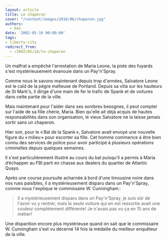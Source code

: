 ```yaml
---
layout: article
title: Le chaperon
cover: "/content/images/2016/06/chaperon.jpg"
authors:
  - baz
date: '2002-05-19 00:00:00'
tags:
- liberty-city
redirect_from:
  - /2002/05/18/le-chaperon
---
```


Un malfrat a empêché l'arrestation de Maria Leone, la piste des fuyards s'est mystérieusement évanouie dans un Pay'n'Spray.

Comme nous le savons maintenant depuis trop d'années, Salvatore Leone est le caïd de la pègre mafieuse de Portland. Depuis sa villa sur les hauteurs de St Mark's, il dirige d'une main de fer le trafic de Spank et de voitures dans cette partie de la ville.

Mais maintenant pour l'aider dans ses sombres besognes, il peut compter sur l'aide de sa fille chérie, Maria. Bien qu'elle ait déjà acquis de hautes responsabilités dans son organisation, le vieux Salvatore ne la laisse jamais sortir sans un chaperon.

Hier soir, pour le « Bal de la Spank », Salvatore avait envoyé une nouvelle figure du « milieu » pour escorter sa fille. Cet homme commence à être bien connu des services de police pour avoir participé à plusieurs opérations criminelles depuis quelques semaines.

Il s'est particulièrement illustré au cours du bal puisqu'il a permis à Maria d’échapper au FBI parti en chasse aux dealers du quartier de Atlantic Quays.

Après une course poursuite acharnée à bord d'une limousine noire dans nos rues paisibles, il a mystérieusement disparu dans un Pay'n'Spray, comme nous l'explique le commissaire W. Cunningham :

> Il a mystérieusement disparu dans un Pay'n'Spray, je suis sûr de l'avoir vu y rentrer, mais la seule voiture qui en est ressortie avait une couleur complètement différente! Je n'avais pas vu ça en 15 ans de métier!

Une disparition encore plus mystérieuse quand on sait que le commissaire W. Cunningham s'est vu décerné 14 fois la médaille du meilleur enquêteur de la ville.